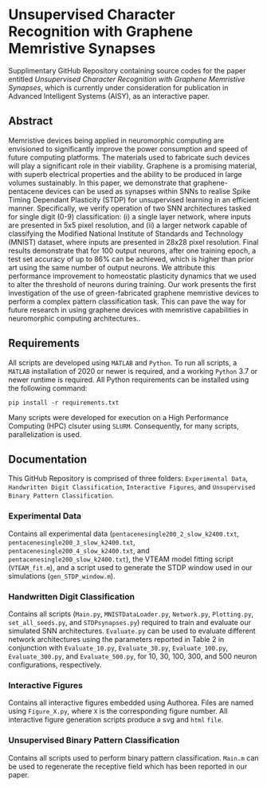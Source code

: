 # Unsupervised Character Recognition with Graphene Memristive Synapses
Supplimentary GitHub Repository containing source codes for the paper entitled *Unsupervised Character Recognition with Graphene Memristive Synapses*, which is currently under consideration for publication in Advanced Intelligent Systems (AISY), as an interactive paper.

## Abstract
Memristive devices being applied in neuromorphic computing are envisioned to significantly improve the power consumption and
speed of future computing platforms. The materials used to fabricate such devices will play a significant role in their viability.
Graphene is a promising material, with superb electrical properties and the ability to be produced in large volumes sustainably. In
this paper, we demonstrate that graphene-pentacene devices can be used as synapses within SNNs to realise Spike Timing Dependant
Plasticity (STDP) for unsupervised learning in an efficient manner. Specifically, we verify operation of two SNN architectures tasked for
single digit (0-9) classification: (i) a single layer network, where inputs are presented in 5x5 pixel resolution, and (ii) a larger network
capable of classifying the Modified National Institute of Standards and Technology (MNIST) dataset, where inputs are presented in
28x28 pixel resolution. Final results demonstrate that for 100 output neurons, after one training epoch, a test set accuracy of up
to 86% can be achieved, which is higher than prior art using the same number of output neurons. We attribute this performance
improvement to homeostatic plasticity dynamics that we used to alter the threshold of neurons during training. Our work presents the
first investigation of the use of green-fabricated graphene memristive devices to perform a complex pattern classification task. This
can pave the way for future research in using graphene devices with memristive capabilities in neuromorphic computing architectures..

## Requirements
All scripts are developed using `MATLAB` and `Python`. To run all scripts, a `MATLAB` installation of 2020 or newer is required, and a working `Python` 3.7 or newer runtime is required.
All Python requirements can be installed using the following command:

```
pip install -r requirements.txt
```

Many scripts were developed for execution on a High Performance Computing (HPC) clsuter using `SLURM`. Consequently, for many scripts, parallelization is used.

## Documentation
This GitHub Repository is comprised of three folders: `Experimental Data`, `Handwritten Digit Classification`, `Interactive Figures`, and `Unsupervised Binary Pattern Classification`.

### Experimental Data
Contains all experimental data (`pentacenesingle200_2_slow_k2400.txt`, `pentacenesingle200_3_slow_k2400.txt`, `pentacenesingle200_4_slow_k2400.txt`, and `pentacenesingle200_slow_k2400.txt`), the VTEAM model fitting script (`VTEAM_fit.m`), and a script used to generate the STDP window used in our simulations (`gen_STDP_window.m`).

### Handwritten Digit Classification
Contains all scripts (`Main.py`, `MNISTDataLoader.py`, `Network.py`, `Plotting.py`, `set_all_seeds.py`, and `STDPsynapses.py`) required to train and evaluate our simulated SNN architectures. `Evaluate.py` can be used to evaluate different network architectures using the parameters reported in Table 2 in conjunction with `Evaluate_10.py`, `Evaluate_30.py`, `Evaluate_100.py`, `Evaluate_300.py`, and `Evaluate_500.py`, for 10, 30, 100, 300, and 500 neuron configurations, respectively.

### Interactive Figures
Contains all interactive figures embedded using Authorea. Files are named using `Figure_X.py`, where `X` is the corresponding figure number. All interactive figure generation scripts produce a svg and `html` `file`.

### Unsupervised Binary Pattern Classification
Contains all scripts used to perform binary pattern classification. `Main.m` can be used to regenerate the receptive field which has been reported in our paper.